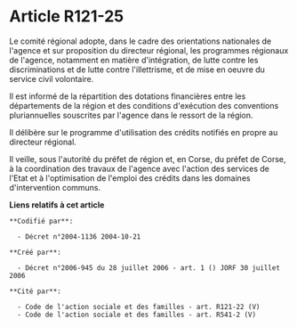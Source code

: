 # Article R121-25

Le comité régional adopte, dans le cadre des orientations nationales de l'agence et sur proposition du directeur régional,
les programmes régionaux de l'agence, notamment en matière d'intégration, de lutte contre les discriminations et de lutte
contre l'illettrisme, et de mise en oeuvre du service civil volontaire.

Il est informé de la répartition des dotations financières entre les départements de la région et des conditions d'exécution
des conventions pluriannuelles souscrites par l'agence dans le ressort de la région.

Il délibère sur le programme d'utilisation des crédits notifiés en propre au directeur régional.

Il veille, sous l'autorité du préfet de région et, en Corse, du préfet de Corse, à la coordination des travaux de l'agence
avec l'action des services de l'Etat et à l'optimisation de l'emploi des crédits dans les domaines d'intervention communs.

**Liens relatifs à cet article**

	**Codifié par**:

	  - Décret n°2004-1136 2004-10-21

	**Créé par**:

	  - Décret n°2006-945 du 28 juillet 2006 - art. 1 () JORF 30 juillet 2006

	**Cité par**:

	  - Code de l'action sociale et des familles - art. R121-22 (V)
	  - Code de l'action sociale et des familles - art. R541-2 (V)
